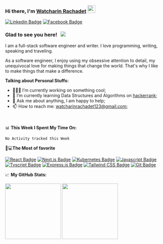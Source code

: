 ### Hi there, I'm <a href="https://gkassym.netlify.app" target="_blank">Watcharin Rachadet</a> <img src="https://media.giphy.com/media/hvRJCLFzcasrR4ia7z/giphy.gif" width="25px">

[![Linkedin Badge](https://img.shields.io/badge/LinkedIn-0077B5?style=for-the-badge&logo=linkedin&logoColor=white)](https://linkedin.com/in/gapur-kassym)
[![Facebook Badge](https://img.shields.io/badge/Facebook-1877F2?style=for-the-badge&logo=facebook&logoColor=white)](https://instagram.com/Stamp_Watcharin/)

### Glad to see you here! &nbsp; ![](https://visitor-badge.glitch.me/badge?page_id=HeyzzWatcharin.HeyzzWatcharin)

I am a full-stack software engineer and writer. I love programming, writing, speaking and traveling.

As a software engineer, I enjoy using my obsessive attention to detail, my unequivocal love for making things that change the world. That's why I like to make things that make a difference.

<!-- <img align="right" alt="GIF" src="https://github.com/HeyzzWatcharin/HeyzzWatcharin/blob/master/coding.gif?raw=true" width="408" height="318" /> -->

**Talking about Personal Stuffs:**

- 👨🏻‍💻 I’m currently working on something cool;
- 🚀 I’m currently learning Data Structures and Algorithms on [hackerrank](https://www.hackerrank.com/watcharinrachad1);
- 💬 Ask me about anything, I am happy to help;
- 📫 How to reach me: watcharinrachadet123@gmail.com;
<!-- - 📝 [Resume](https://gkassym.netlify.app/Resume.pdf). -->

</br>

📊 **This Week I Spent My Time On:**

<!--START_SECTION:waka-->

```text
No Activity tracked this Week
```

<!--END_SECTION:waka-->

🤔💻**The Most of favorite**

[![React Badge](https://img.shields.io/badge/React-20232A?style=for-the-badge&logo=react&logoColor=61DAFB)]()
[![Next.js Badge](https://img.shields.io/badge/next.js-000000?style=for-the-badge&logo=nextdotjs&logoColor=white)]()
[![Kubernetes Badge](https://img.shields.io/badge/kubernetes-326ce5.svg?&style=for-the-badge&logo=kubernetes&logoColor=white)]()
[![Javascript Badge](https://img.shields.io/badge/JavaScript-F7DF1E?style=for-the-badge&logo=javascript&logoColor=black)]()
[![Tyscript Badge](https://img.shields.io/badge/TypeScript-007ACC?style=for-the-badge&logo=typescript&logoColor=white)]()
[![Express.js Badge](https://img.shields.io/badge/Express.js-000000?style=for-the-badge&logo=express&logoColor=white)]()
[![Tailwind CSS Badge](https://img.shields.io/badge/Tailwind_CSS-38B2AC?style=for-the-badge&logo=tailwind-css&logoColor=white)]()
[![Git Badge](https://img.shields.io/badge/Git-F05032?style=for-the-badge&logo=git&logoColor=white)]()
</br>

📈 **My GitHub Stats:**

<p>
  <img height="180em" src="https://github-readme-stats.vercel.app/api?username=HeyzzWatcharin&show_icons=true&hide_border=true&&count_private=true&include_all_commits=true" />
  <img height="180em" src="https://github-readme-stats.vercel.app/api/top-langs/?username=HeyzzWatcharin&exclude_repo=KNN-Image-Classification&show_icons=true&hide_border=true&layout=compact&langs_count=8"/>
</p>
